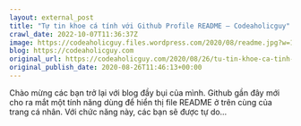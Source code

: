 ```yaml
---
layout: external_post
title: "Tự tin khoe cá tính với Github Profile README – Codeaholicguy"
crawl_date: 2022-10-07T11:36:37Z
image: https://codeaholicguy.files.wordpress.com/2020/08/readme.jpg?w=1200
blog: https://codeaholicguy.com
original_url: https://codeaholicguy.com/2020/08/26/tu-tin-khoe-ca-tinh-voi-github-profile-readme/
original_publish_date: 2020-08-26T11:46:13+00:00
---
```


Chào mừng các bạn trở lại với blog đầy bụi của mình. Github gần đây mới cho ra mắt một tính năng dùng để hiển thị file README ở trên cùng của trang cá nhân. Với chức năng này, các bạn sẽ được tự do…